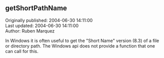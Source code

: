 ## getShortPathName  
Originally published: 2004-06-30 14:11:00  
Last updated: 2004-06-30 14:11:00  
Author: Ruben Marquez  
  
In Windows it is often useful to get the "Short Name" version (8.3) of a file or directory path.  The Windows api does not provide a function that one can call for this.